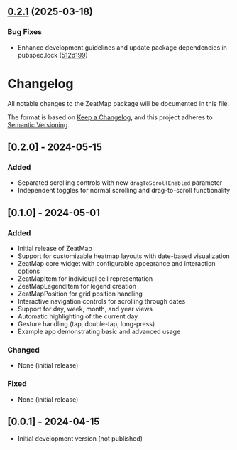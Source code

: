 ## [0.2.1](https://github.com/Zero8-AB/zeatmap/compare/v0.2.0...v0.2.1) (2025-03-18)


### Bug Fixes

* Enhance development guidelines and update package dependencies in pubspec.lock ([512d199](https://github.com/Zero8-AB/zeatmap/commit/512d199885ee8f1a5c2e9b224dfb77eba2c364a4))

# Changelog

All notable changes to the ZeatMap package will be documented in this file.

The format is based on [Keep a Changelog](https://keepachangelog.com/en/1.0.0/),
and this project adheres to [Semantic Versioning](https://semver.org/spec/v2.0.0.html).

## [0.2.0] - 2024-05-15

### Added
- Separated scrolling controls with new `dragToScrollEnabled` parameter
- Independent toggles for normal scrolling and drag-to-scroll functionality

## [0.1.0] - 2024-05-01

### Added
- Initial release of ZeatMap
- Support for customizable heatmap layouts with date-based visualization
- ZeatMap core widget with configurable appearance and interaction options
- ZeatMapItem for individual cell representation
- ZeatMapLegendItem for legend creation
- ZeatMapPosition for grid position handling
- Interactive navigation controls for scrolling through dates
- Support for day, week, month, and year views
- Automatic highlighting of the current day
- Gesture handling (tap, double-tap, long-press)
- Example app demonstrating basic and advanced usage

### Changed
- None (initial release)

### Fixed
- None (initial release)

## [0.0.1] - 2024-04-15

- Initial development version (not published)
